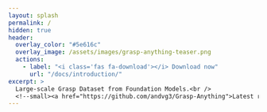 ```yaml
---
layout: splash
permalink: /
hidden: true
header:
  overlay_color: "#5e616c"
  overlay_image: /assets/images/grasp-anything-teaser.png
  actions:
    - label: "<i class='fas fa-download'></i> Download now"
      url: "/docs/introduction/"
excerpt: >
  Large-scale Grasp Dataset from Foundation Models.<br />
  <!--small><a href="https://github.com/andvg3/Grasp-Anything">Latest release (TBD)</a></small-->
---
```


